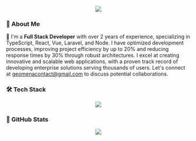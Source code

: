 <div align="center" style="margin-top: 16px;">

  ![](https://quotes-github-readme.vercel.app/api?type=horizontal&theme=radical)

</div>

### 

<div align="start">

  <h3>🌟 About Me</h3>

</div>

🌱 I'm a **Full Stack Developer** with over 2 years of experience, specializing in TypeScript, React, Vue, Laravel, and Node. I have optimized development processes, improving project efficiency by up to 20% and reducing response times by 30% through robust architectures. I excel at creating innovative and scalable web applications, with a proven track record of developing enterprise solutions serving thousands of users. Let's connect at geomenacontact@gmail.com to discuss potential collaborations.

<div align="start">

  <h3>🛠️ Tech Stack</h3>

</div>

<div align="center">
  <a href="https://skillicons.dev">
    <img src="https://skillicons.dev/icons?i=linux,docker,ts,php,react,vue,nextjs,laravel,nodejs,postgres,mysql,mongodb,redis,tailwind,nginx,kubernetes,git,cloudflare&perline=14" />
  </a>
</div>

<div align="start">

  <h3>🚀 GitHub Stats</h3>

</div>

<div align="center">

  ![](https://github-readme-streak-stats.herokuapp.com/?user=@geo-mena&theme=radical&hide_border=true)

</div>